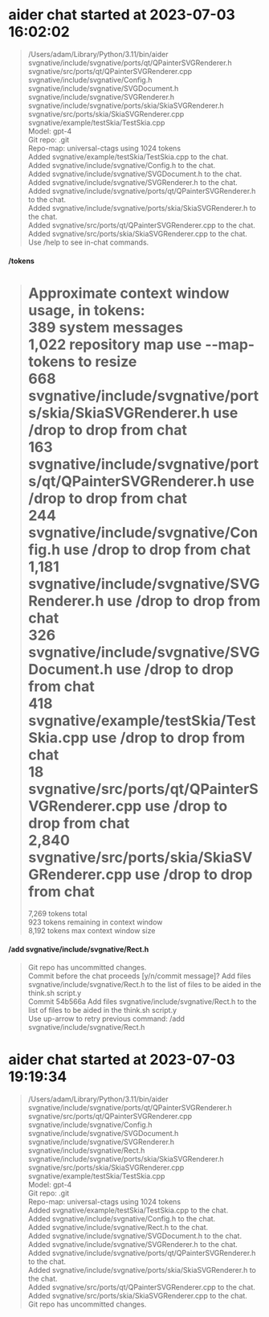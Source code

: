 
# aider chat started at 2023-07-03 16:02:02

> /Users/adam/Library/Python/3.11/bin/aider svgnative/include/svgnative/ports/qt/QPainterSVGRenderer.h svgnative/src/ports/qt/QPainterSVGRenderer.cpp svgnative/include/svgnative/Config.h svgnative/include/svgnative/SVGDocument.h svgnative/include/svgnative/SVGRenderer.h svgnative/include/svgnative/ports/skia/SkiaSVGRenderer.h svgnative/src/ports/skia/SkiaSVGRenderer.cpp svgnative/example/testSkia/TestSkia.cpp  
> Model: gpt-4  
> Git repo: .git  
> Repo-map: universal-ctags using 1024 tokens  
> Added svgnative/example/testSkia/TestSkia.cpp to the chat.  
> Added svgnative/include/svgnative/Config.h to the chat.  
> Added svgnative/include/svgnative/SVGDocument.h to the chat.  
> Added svgnative/include/svgnative/SVGRenderer.h to the chat.  
> Added svgnative/include/svgnative/ports/qt/QPainterSVGRenderer.h to the chat.  
> Added svgnative/include/svgnative/ports/skia/SkiaSVGRenderer.h to the chat.  
> Added svgnative/src/ports/qt/QPainterSVGRenderer.cpp to the chat.  
> Added svgnative/src/ports/skia/SkiaSVGRenderer.cpp to the chat.  
> Use /help to see in-chat commands.  

#### /tokens  
> Approximate context window usage, in tokens:  
> 389 system messages  
> 1,022 repository map                                             use --map-tokens to resize  
> 668 svgnative/include/svgnative/ports/skia/SkiaSVGRenderer.h   use /drop to drop from chat  
> 163 svgnative/include/svgnative/ports/qt/QPainterSVGRenderer.h use /drop to drop from chat  
> 244 svgnative/include/svgnative/Config.h                       use /drop to drop from chat  
> 1,181 svgnative/include/svgnative/SVGRenderer.h                  use /drop to drop from chat  
> 326 svgnative/include/svgnative/SVGDocument.h                  use /drop to drop from chat  
> 418 svgnative/example/testSkia/TestSkia.cpp                    use /drop to drop from chat  
> 18 svgnative/src/ports/qt/QPainterSVGRenderer.cpp             use /drop to drop from chat  
> 2,840 svgnative/src/ports/skia/SkiaSVGRenderer.cpp               use /drop to drop from chat  
> ========  
> 7,269 tokens total  
> 923 tokens remaining in context window  
> 8,192 tokens max context window size  

#### /add svgnative/include/svgnative/Rect.h  
> Git repo has uncommitted changes.  
> Commit before the chat proceeds [y/n/commit message]? Add files svgnative/include/svgnative/Rect.h to the list of files to be aided in the think.sh script.y  
> Commit 54b566a Add files svgnative/include/svgnative/Rect.h to the list of files to be aided in the think.sh script.y  
> Use up-arrow to retry previous command: /add svgnative/include/svgnative/Rect.h  

# aider chat started at 2023-07-03 19:19:34

> /Users/adam/Library/Python/3.11/bin/aider svgnative/include/svgnative/ports/qt/QPainterSVGRenderer.h svgnative/src/ports/qt/QPainterSVGRenderer.cpp svgnative/include/svgnative/Config.h svgnative/include/svgnative/SVGDocument.h svgnative/include/svgnative/SVGRenderer.h svgnative/include/svgnative/Rect.h svgnative/include/svgnative/ports/skia/SkiaSVGRenderer.h svgnative/src/ports/skia/SkiaSVGRenderer.cpp svgnative/example/testSkia/TestSkia.cpp  
> Model: gpt-4  
> Git repo: .git  
> Repo-map: universal-ctags using 1024 tokens  
> Added svgnative/example/testSkia/TestSkia.cpp to the chat.  
> Added svgnative/include/svgnative/Config.h to the chat.  
> Added svgnative/include/svgnative/Rect.h to the chat.  
> Added svgnative/include/svgnative/SVGDocument.h to the chat.  
> Added svgnative/include/svgnative/SVGRenderer.h to the chat.  
> Added svgnative/include/svgnative/ports/qt/QPainterSVGRenderer.h to the chat.  
> Added svgnative/include/svgnative/ports/skia/SkiaSVGRenderer.h to the chat.  
> Added svgnative/src/ports/qt/QPainterSVGRenderer.cpp to the chat.  
> Added svgnative/src/ports/skia/SkiaSVGRenderer.cpp to the chat.  
> Git repo has uncommitted changes.  
